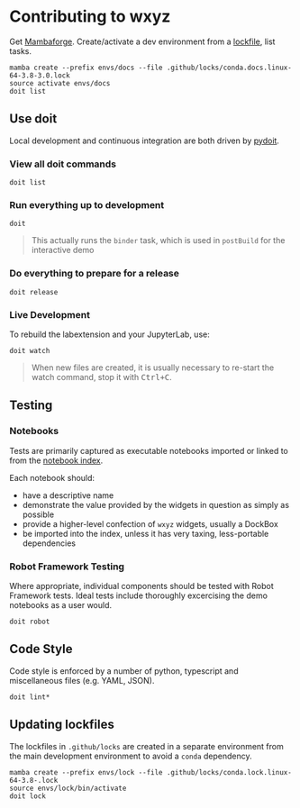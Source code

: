 # Contributing to wxyz

Get [Mambaforge][]. Create/activate a dev environment from a [lockfile][], list tasks.

    mamba create --prefix envs/docs --file .github/locks/conda.docs.linux-64-3.8-3.0.lock
    source activate envs/docs
    doit list

[mambaforge]: https://github.com/conda-forge/miniforge/releases
[lockfile]: ./.github/locks

## Use doit

Local development and continuous integration are both driven by [pydoit](https://pydoit.org/contents.html).

### View all doit commands

    doit list

### Run everything up to development

    doit

> This actually runs the `binder` task, which is used in `postBuild` for the
> interactive demo

### Do everything to prepare for a release

    doit release

### Live Development

To rebuild the labextension and your JupyterLab, use:

    doit watch

> When new files are created, it is usually necessary to re-start the watch command,
> stop it with <kbd>Ctrl+C</kbd>.

## Testing

### Notebooks

Tests are primarily captured as executable notebooks imported or linked to from
the [notebook index](src/py/wxyz_notebooks/src/wxyz/notebooks/index.ipynb).

Each notebook should:

- have a descriptive name
- demonstrate the value provided by the widgets in question as simply as possible
- provide a higher-level confection of `wxyz` widgets, usually a DockBox
- be imported into the index, unless it has very taxing, less-portable dependencies

### Robot Framework Testing

Where appropriate, individual components should be tested with Robot Framework
tests. Ideal tests include thoroughly excercising the demo notebooks as a user would.

    doit robot

## Code Style

Code style is enforced by a number of python, typescript and miscellaneous files
(e.g. YAML, JSON).

    doit lint*

## Updating lockfiles

The lockfiles in `.github/locks` are created in a separate environment from the main
development environment to avoid a `conda` dependency.

    mamba create --prefix envs/lock --file .github/locks/conda.lock.linux-64-3.8-.lock
    source envs/lock/bin/activate
    doit lock
